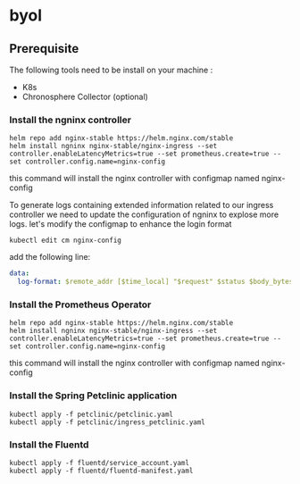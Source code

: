 # byol

## Prerequisite
The following tools need to be install on your machine :
- K8s
- Chronosphere Collector (optional)



###  Install the ngninx controller
```
helm repo add nginx-stable https://helm.nginx.com/stable
helm install ngninx nginx-stable/nginx-ingress --set controller.enableLatencyMetrics=true --set prometheus.create=true --set controller.config.name=nginx-config
```
this command will install the nginx controller with configmap named nginx-config

To generate logs containing extended information related to our ingress controller we need to update the configuration of ngninx to explose more logs.
let's modify the configmap to enhance the login format
```
kubectl edit cm nginx-config
```
add the following line:
```yaml
data:
  log-format: $remote_addr [$time_local] "$request" $status $body_bytes_sent $request_time $upstream_addr $upstream_response_time $proxy_host $upstream_status $resource_name $resource_type $resource_namespace $service
```

###  Install the Prometheus Operator
```
helm repo add nginx-stable https://helm.nginx.com/stable
helm install ngninx nginx-stable/nginx-ingress --set controller.enableLatencyMetrics=true --set prometheus.create=true --set controller.config.name=nginx-config
```
this command will install the nginx controller with configmap named nginx-config

###  Install the Spring Petclinic application
```
kubectl apply -f petclinic/petclinic.yaml    
kubectl apply -f petclinic/ingress_petclinic.yaml
```

###  Install the Fluentd
```
kubectl apply -f fluentd/service_account.yaml    
kubectl apply -f fluentd/fluentd-manifest.yaml
```

